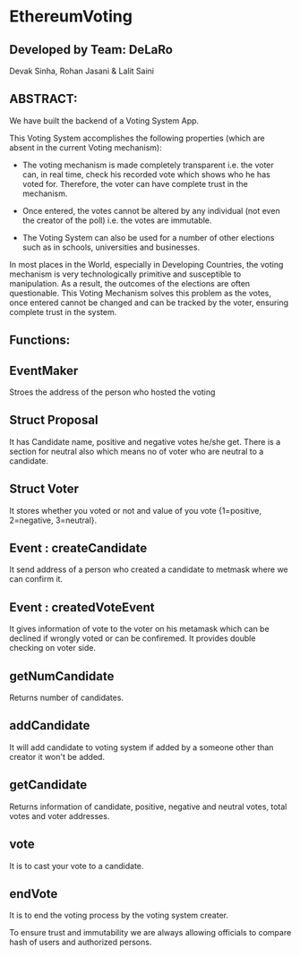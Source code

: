 # EthereumVoting

## Developed by Team: DeLaRo 
Devak Sinha, Rohan Jasani & Lalit Saini

## ABSTRACT:
We have built the backend of a Voting System App.

This Voting System accomplishes the following properties (which are absent in the current Voting mechanism):

- The voting mechanism is made completely transparent i.e. the voter can, in real time, check his recorded vote which shows who he has voted for. Therefore, the voter can have complete trust in the mechanism.

- Once entered, the votes cannot be altered by any individual (not even the creator of the poll) i.e. the votes are immutable.

- The Voting System can also be used for a number of other elections such as in schools, universities and businesses.

In most places in the World, especially in Developing Countries, the voting mechanism is very technologically primitive and susceptible to manipulation. As a result, the outcomes of the elections are often questionable. This Voting Mechanism solves this problem as the votes, once entered cannot be changed and can be tracked by the voter, ensuring complete trust in the system.


## Functions:
## EventMaker 
Stroes the address of the person who hosted the voting

## Struct Proposal
It has Candidate name, positive and negative votes he/she get. There is a section for neutral also which means no of voter who are neutral 
to a candidate.

##  Struct Voter
It stores whether you voted or not and value of you vote {1=positive, 2=negative, 3=neutral}.

## Event : createCandidate
It send address of a person who created a candidate to metmask where we can confirm it.

## Event : createdVoteEvent
It gives information of vote to the voter on his metamask which can be declined if wrongly voted 
or can be confiremed.
It provides double checking on voter side.

## getNumCandidate
Returns number of candidates.

## addCandidate
It will add candidate to voting system if added by a someone other than creator it won't be added.

## getCandidate
Returns information of candidate, positive, negative and neutral votes, total votes and voter addresses.

## vote
It is to cast your vote to a candidate.

## endVote
It is to end the voting process by the voting system creater.

To ensure trust and immutability we are always allowing officials to compare hash of users and authorized persons.


